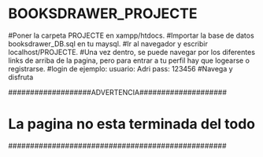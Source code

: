 # BOOKSDRAWER_PROJECTE

#Poner la carpeta PROJECTE en xampp/htdocs.
#Importar la base de datos booksdrawer_DB.sql en tu maysql.
#Ir al navegador y escribir localhost/PROJECTE.
#Una vez dentro, se puede navegar por los diferentes links de arriba de la pagina, pero para entrar a tu perfil hay que logearse o registrarse.
#login de ejemplo: usuario: Adri pass: 123456
#Navega y disfruta

###################ADVERTENCIA####################
# La pagina no esta terminada del todo           #
##################################################
